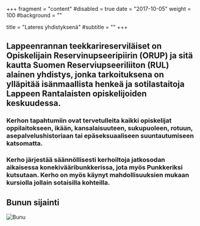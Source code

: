 +++
fragment = "content"
#disabled = true
date = "2017-10-05"
weight = 100
#background = ""

title = "Lateres yhdistyksenä"
#subtitle = ""
+++

## Lappeenrannan teekkarireserviläiset on Opiskelijain Reservinupseeripiirin (ORUP) ja sitä kautta Suomen Reserviupseeriliiton (RUL) alainen yhdistys, jonka tarkoituksena on ylläpitää isänmaallista henkeä ja sotilastaitoja Lappeen Rantalaisten opiskelijoiden keskuudessa.

### Kerhon tapahtumiin ovat tervetulleita kaikki opiskelijat oppilaitokseen, ikään, kansalaisuuteen, sukupuoleen, rotuun, asepalvelushistoriaan tai epäseksuaaliseen suuntautumiseen katsomatta.

### Kerho järjestää säännöllisesti kerhoiltoja jatkosodan aikaisessa konekivääribunkkerissa, jota myös Punkkeriksi kutsutaan. Kerho on myös käynyt mahdollisuuksien mukaan kursiolla jollain sotaisilla kohteilla.

## Bunun sijainti

![Bunu](/images/bunu.jpg)
